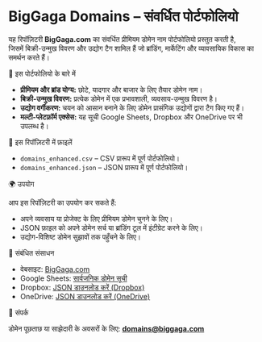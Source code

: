 # BigGaga Domains – संवर्धित पोर्टफोलियो

यह रिपॉज़िटरी **BigGaga.com** का संवर्धित प्रीमियम डोमेन नाम पोर्टफोलियो प्रस्तुत करती है,  
जिसमें बिक्री-उन्मुख विवरण और उद्योग टैग शामिल हैं जो ब्रांडिंग, मार्केटिंग और व्यावसायिक विकास का समर्थन करते हैं।  

📌 इस पोर्टफोलियो के बारे में

- **प्रीमियम और ब्रांड योग्य:** छोटे, यादगार और बाजार के लिए तैयार डोमेन नाम।  
- **बिक्री-उन्मुख विवरण:** प्रत्येक डोमेन में एक प्रभावशाली, व्यवसाय-उन्मुख विवरण है।  
- **उद्योग वर्गीकरण:** चयन को आसान बनाने के लिए डोमेन प्रासंगिक उद्योगों द्वारा टैग किए गए हैं।  
- **मल्टी-प्लेटफ़ॉर्म एक्सेस:** यह सूची Google Sheets, Dropbox और OneDrive पर भी उपलब्ध है।  

📂 इस रिपॉज़िटरी में फ़ाइलें

- `domains_enhanced.csv` – CSV प्रारूप में पूर्ण पोर्टफोलियो।  
- `domains_enhanced.json` – JSON प्रारूप में पूर्ण पोर्टफोलियो।  

🌍 उपयोग

आप इस रिपॉज़िटरी का उपयोग कर सकते हैं:  

- अपने व्यवसाय या प्रोजेक्ट के लिए प्रीमियम डोमेन चुनने के लिए।  
- JSON फ़ाइल को अपने डोमेन सर्च या ब्रांडिंग टूल में इंटीग्रेट करने के लिए।  
- उद्योग-विशिष्ट डोमेन सुझावों तक पहुँचने के लिए।  

🔗 संबंधित संसाधन

- वेबसाइट: [BigGaga.com](https://biggaga.com)  
- Google Sheets: [सार्वजनिक डोमेन सूची](https://docs.google.com/spreadsheets/d/1UQU729cPbizfRyK6z-CQlxRp8N2tsarZOEqTbTGjCFE/edit?usp=sharing)  
- Dropbox: [JSON डाउनलोड करें (Dropbox)](https://www.dropbox.com/scl/fi/yijq86vv5l86apb037wmv/domains_hi.json?rlkey=v6h4nizhclzt1kofa86jkrdlv&st=i6bgutdz&dl=0)  
- OneDrive: [JSON डाउनलोड करें (OneDrive)](https://1drv.ms/u/c/c6c0dcda53e2941a/Ec1awOQMWBNMt2Ui8mkuRM0BRzB-iaeXyjcvbTYFgrVLhQ?download=1)  

📧 संपर्क

डोमेन पूछताछ या साझेदारी के अवसरों के लिए: **domains@biggaga.com**
